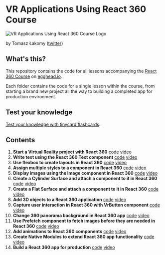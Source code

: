 # VR Applications Using React 360 Course

![VR Applications Using React 360 Course Logo](https://i.imgur.com/0DXGmzw.png)

by Tomasz Łakomy ([twitter](https://twitter.com/tlakomy))

## What's this?

This repository contains the code for all lessons accompanying the [React 360 Course](https://egghead.io/courses/vr-applications-using-react-360) on [egghead.io](https://egghead.io).

Each folder contains the code for a single lesson within the course, from starting a brand new project all the way to building a completed app for production environment.

## Test your knowledge

[Test your knowledge with tinycard flashcards](https://3.basecamp.com/4358333/buckets/14677267/chats/2234463011).

## Contents

1. **Start a Virtual Reality project with React 360** [code](https://github.com/eggheadio-projects/vr-applications-using-react-360/tree/master/00-start-a-virtual-reality-project-with-react-360) [video](https://egghead.io/lessons/react-start-a-virtual-reality-project-with-react-360)
2. **Write text using the React 360 Text component** [code](https://github.com/eggheadio-projects/vr-applications-using-react-360/tree/master/01-write-text-using-the-react-360-text-component) [video](https://egghead.io/lessons/egghead-write-text-using-the-react-360-text-component)
3. **Use flexbox to create layouts in React 360** [code](https://github.com/eggheadio-projects/vr-applications-using-react-360/tree/master/02-use-flexbox-to-create-layouts-in-react-360) [video](https://egghead.io/lessons/egghead-use-flexbox-to-create-layouts-in-react-360)
4. **Assign multiple styles to a component in React 360** [code](https://github.com/eggheadio-projects/vr-applications-using-react-360/tree/master/03-assign-multiple-styles-to-a-component-in-react-360) [video](https://egghead.io/lessons/react-assign-multiple-styles-to-a-component-in-react-360)
5. **Display images using the Image component in React 360** [code](https://github.com/eggheadio-projects/vr-applications-using-react-360/tree/master/04-display-images-using-the-image-component-in-react-360) [video](https://egghead.io/lessons/egghead-display-images-using-the-image-component-in-react-360)
6. **Create a Cylinder Surface and attach a component to it in React 360** [code](https://github.com/eggheadio-projects/vr-applications-using-react-360/tree/master/05-create-a-cylinder-surface-and-attach-a-component-to-it-in-react-360) [video](https://egghead.io/lessons/egghead-create-a-cylinder-surface-and-attach-a-component-to-it-in-react-360)
7. **Create a Flat Surface and attach a component to it in React 360** [code](https://github.com/eggheadio-projects/vr-applications-using-react-360/tree/master/06-create-a-flat-surface-and-attach-a-component-to-it-in-react-360) [video](https://egghead.io/lessons/egghead-create-a-flat-surface-and-attach-a-component-to-it-in-react-360)
8. **Add 3D objects to a React 360 application** [code](https://github.com/eggheadio-projects/vr-applications-using-react-360/tree/master/07-add-3d-objects-to-a-react-360-application) [video](https://egghead.io/lessons/egghead-add-3d-objects-to-a-react-360-application)
9. **Capture user interaction in React 360 with VrButton component** [code](https://github.com/eggheadio-projects/vr-applications-using-react-360/tree/master/08-capture-user-interaction-in-react-360-with-vrbutton-component) [video](https://egghead.io/lessons/egghead-capture-user-interaction-in-react-360-with-vrbutton-component)
10. **Change 360 panorama background in React 360 app** [code](https://github.com/eggheadio-projects/vr-applications-using-react-360/tree/master/09-change-360-panorama-background-in-react-360-app) [video](https://egghead.io/lessons/egghead-change-360-panorama-background-in-react-360-app)
11. **Use Prefetch component to fetch images before they are needed in React 360** [code](https://github.com/eggheadio-projects/vr-applications-using-react-360/tree/master/10-use-prefetch-component-to-fetch-images-before-they-are-needed-in-react-360) [video](https://egghead.io/lessons/egghead-use-prefetch-component-to-fetch-images-before-they-are-needed-in-react-360)
12. **Add animations to React 360 components** [code](https://github.com/eggheadio-projects/vr-applications-using-react-360/tree/master/11-add-animations-to-react-360-components) [video](https://egghead.io/lessons/egghead-add-animations-to-react-360-components)
13. **Create Native Modules to extend React 360 app functionality** [code](https://github.com/eggheadio-projects/vr-applications-using-react-360/tree/master/12-create-native-modules-to-extend-react-360-app-functionality) [video](https://egghead.io/lessons/egghead-create-native-modules-to-extend-react-360-app-functionality)
14. **Build a React 360 app for production** [code](https://github.com/eggheadio-projects/vr-applications-using-react-360/tree/master/13-build-a-react-360-app-for-production) [video](https://egghead.io/lessons/react-build-a-react-360-app-for-production)
